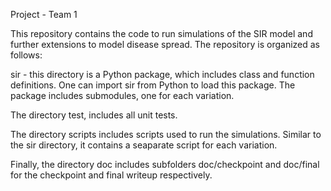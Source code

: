 Project - Team 1

This repository contains the code to run simulations of the SIR model and further extensions to model disease spread. The repository is organized as follows:

sir - this directory is a Python package, which includes class and function definitions. One can import sir from Python to load this package. The package includes submodules, one for each variation.

The directory test, includes all unit tests.

The directory scripts includes scripts used to run the simulations. Similar to the sir directory, it contains a seaparate script for each variation.

Finally, the directory doc includes subfolders doc/checkpoint and doc/final for the checkpoint and final writeup respectively.
